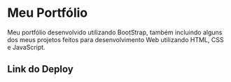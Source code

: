 # Meu Portfólio
Meu portfólio desenvolvido utilizando BootStrap, também incluindo alguns dos meus projetos feitos para desenvolvimento Web utilizando HTML, CSS e JavaScript.

## Link do Deploy

